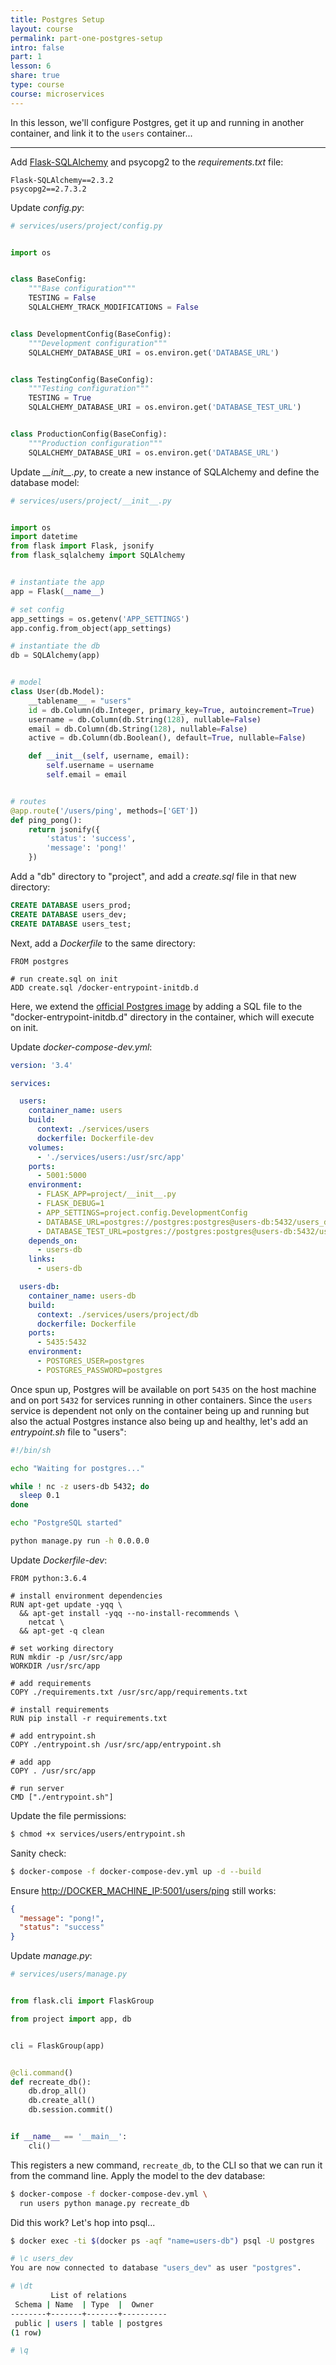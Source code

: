 ```yaml
---
title: Postgres Setup
layout: course
permalink: part-one-postgres-setup
intro: false
part: 1
lesson: 6
share: true
type: course
course: microservices
---
```


In this lesson, we'll configure Postgres, get it up and running in another container, and link it to the `users` container...

---

Add [Flask-SQLAlchemy](http://flask-sqlalchemy.pocoo.org/) and psycopg2 to the *requirements.txt* file:

```
Flask-SQLAlchemy==2.3.2
psycopg2==2.7.3.2
```

Update *config.py*:

```python
# services/users/project/config.py


import os


class BaseConfig:
    """Base configuration"""
    TESTING = False
    SQLALCHEMY_TRACK_MODIFICATIONS = False


class DevelopmentConfig(BaseConfig):
    """Development configuration"""
    SQLALCHEMY_DATABASE_URI = os.environ.get('DATABASE_URL')


class TestingConfig(BaseConfig):
    """Testing configuration"""
    TESTING = True
    SQLALCHEMY_DATABASE_URI = os.environ.get('DATABASE_TEST_URL')


class ProductionConfig(BaseConfig):
    """Production configuration"""
    SQLALCHEMY_DATABASE_URI = os.environ.get('DATABASE_URL')
```

Update *\_\_init\_\_.py*, to create a new instance of SQLAlchemy and define the database model:

```python
# services/users/project/__init__.py


import os
import datetime
from flask import Flask, jsonify
from flask_sqlalchemy import SQLAlchemy


# instantiate the app
app = Flask(__name__)

# set config
app_settings = os.getenv('APP_SETTINGS')
app.config.from_object(app_settings)

# instantiate the db
db = SQLAlchemy(app)


# model
class User(db.Model):
    __tablename__ = "users"
    id = db.Column(db.Integer, primary_key=True, autoincrement=True)
    username = db.Column(db.String(128), nullable=False)
    email = db.Column(db.String(128), nullable=False)
    active = db.Column(db.Boolean(), default=True, nullable=False)

    def __init__(self, username, email):
        self.username = username
        self.email = email


# routes
@app.route('/users/ping', methods=['GET'])
def ping_pong():
    return jsonify({
        'status': 'success',
        'message': 'pong!'
    })
```

Add a "db" directory to "project", and add a *create.sql* file in that new directory:

```sql
CREATE DATABASE users_prod;
CREATE DATABASE users_dev;
CREATE DATABASE users_test;
```

Next, add a *Dockerfile* to the same directory:

```
FROM postgres

# run create.sql on init
ADD create.sql /docker-entrypoint-initdb.d
```

Here, we extend the [official Postgres image](https://hub.docker.com/_/postgres/) by adding a SQL file to the "docker-entrypoint-initdb.d" directory in the container, which will execute on init.

Update *docker-compose-dev.yml*:

```yaml
version: '3.4'

services:

  users:
    container_name: users
    build:
      context: ./services/users
      dockerfile: Dockerfile-dev
    volumes:
      - './services/users:/usr/src/app'
    ports:
      - 5001:5000
    environment:
      - FLASK_APP=project/__init__.py
      - FLASK_DEBUG=1
      - APP_SETTINGS=project.config.DevelopmentConfig
      - DATABASE_URL=postgres://postgres:postgres@users-db:5432/users_dev
      - DATABASE_TEST_URL=postgres://postgres:postgres@users-db:5432/users_test
    depends_on:
      - users-db
    links:
      - users-db

  users-db:
    container_name: users-db
    build:
      context: ./services/users/project/db
      dockerfile: Dockerfile
    ports:
      - 5435:5432
    environment:
      - POSTGRES_USER=postgres
      - POSTGRES_PASSWORD=postgres
```

Once spun up, Postgres will be available on port `5435` on the host machine and on port `5432` for services running in other containers. Since the `users` service is dependent not only on the container being up and running but also the actual Postgres instance also being up and healthy, let's add an *entrypoint.sh* file to "users":

```sh
#!/bin/sh

echo "Waiting for postgres..."

while ! nc -z users-db 5432; do
  sleep 0.1
done

echo "PostgreSQL started"

python manage.py run -h 0.0.0.0
```

Update *Dockerfile-dev*:

```
FROM python:3.6.4

# install environment dependencies
RUN apt-get update -yqq \
  && apt-get install -yqq --no-install-recommends \
    netcat \
  && apt-get -q clean

# set working directory
RUN mkdir -p /usr/src/app
WORKDIR /usr/src/app

# add requirements
COPY ./requirements.txt /usr/src/app/requirements.txt

# install requirements
RUN pip install -r requirements.txt

# add entrypoint.sh
COPY ./entrypoint.sh /usr/src/app/entrypoint.sh

# add app
COPY . /usr/src/app

# run server
CMD ["./entrypoint.sh"]
```

Update the file permissions:

```sh
$ chmod +x services/users/entrypoint.sh
```

Sanity check:

```sh
$ docker-compose -f docker-compose-dev.yml up -d --build
```

Ensure [http://DOCKER_MACHINE_IP:5001/users/ping](http://DOCKER_MACHINE_IP:5001/users/ping) still works:

```json
{
  "message": "pong!",
  "status": "success"
}
```

Update *manage.py*:

```python
# services/users/manage.py


from flask.cli import FlaskGroup

from project import app, db


cli = FlaskGroup(app)


@cli.command()
def recreate_db():
    db.drop_all()
    db.create_all()
    db.session.commit()


if __name__ == '__main__':
    cli()
```

This registers a new command, `recreate_db`,  to the CLI so that we can run it from the command line. Apply the model to the dev database:

```sh
$ docker-compose -f docker-compose-dev.yml \
  run users python manage.py recreate_db
```

Did this work? Let's hop into psql...

```sh
$ docker exec -ti $(docker ps -aqf "name=users-db") psql -U postgres

# \c users_dev
You are now connected to database "users_dev" as user "postgres".

# \dt
         List of relations
 Schema | Name  | Type  |  Owner
--------+-------+-------+----------
 public | users | table | postgres
(1 row)

# \q
```
